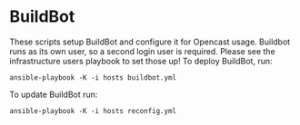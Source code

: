 BuildBot
==========

These scripts setup BuildBot and configure it for Opencast usage.  Buildbot runs as its own user, so a second login user
is required.  Please see the infrastructure users playbook to set those up!  To deploy BuildBot, run:

    ansible-playbook -K -i hosts buildbot.yml

To update BuildBot run:

    ansible-playbook -K -i hosts reconfig.yml
